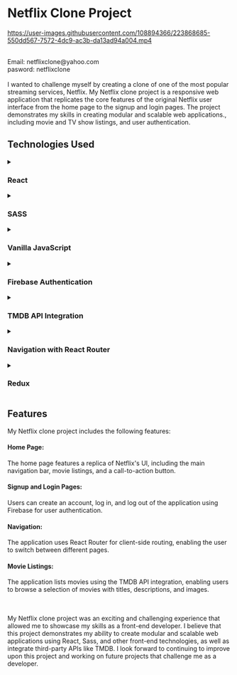 # Netflix Clone Project



https://user-images.githubusercontent.com/108894366/223868685-550dd567-7572-4dc9-ac3b-da13ad94a004.mp4

<br>
Email: netflixclone@yahoo.com <br>
pasword: netflixclone
<br>
<br>
I wanted to challenge myself by creating a clone of one of the most popular streaming services, Netflix. My Netflix clone project is a responsive web application that replicates the core features of the original Netflix user interface from the home page to the signup and login pages. The project demonstrates my skills in creating modular and scalable web applications., including movie and TV show listings, and user authentication.

## Technologies Used
 <details>
  <summary> <h3> React</h3> </summary>
In my Netflix clone project, I utilized React's features to create a modular and scalable web application. I used functional components and hooks like useState, useRef, and useEffect to manage the state of the application and enable dynamic rendering.<br><br>

<strong>Functional Components</strong>: I utilized functional components to modularize the application and create reusable components, such as the navigation bar and movie listing components. Functional components are lightweight and efficient, which made them an ideal choice for this project.

<strong>Hooks</strong>: I used React hooks like useState, useRef, and useEffect to manage the state of the application and enable dynamic rendering. useState enabled me to update the application's state in response to user interactions, while useRef enabled me to access and modify the application's DOM elements. Finally, useEffect enabled me to manage side effects, such as fetching data from the TMDB API.

Overall, my use of React in this project demonstrates my understanding of creating modular and scalable web applications using functional components and hooks, as well as my ability to manage the state of the application and enable dynamic rendering.
</details>

 <details>
  <summary> <h3> SASS </h3></summary> 
I chose to use Sass for my Netflix clone project. Sass is a CSS preprocessor that enables me to write cleaner, more maintainable code.

Here are some of the Sass features I used:

**Mixins**: I used mixins to define reusable styles that I could apply to multiple elements throughout the application. This made my code more efficient and helped me avoid repetition.

**Base Classes**: I used base classes to define global styles that applied to multiple elements throughout the application. This helped me maintain consistency in the application's design.

Variables: I used variables to define reusable values, such as colors and font sizes, which I could easily change and apply throughout the application.

**@use and @forward**: I used @use and @forward to import Sass modules and share styles between different files. This helped me keep my code organized and avoid duplication.

**7-1 Sass Pattern**: I followed the 7-1 Sass pattern, which is a common organizational structure for Sass projects. This pattern helped me organize my code into seven different folders, each with a specific purpose, making it easier to navigate and maintain.

**Nesting**: I used nesting to write more efficient and readable code. Nesting allowed me to group related styles together, making it easier to understand the hierarchy of the code.

**Partials**: I used partials to break up my Sass code into smaller, more manageable files. This made it easier to organize my code and avoid duplication.

Overall, my use of Sass in the Netflix clone project demonstrates my understanding of the importance of writing organized, efficient CSS code. By using features like mixins, base classes, variables, @use, @forward, the 7-1 Sass pattern, nesting, and partials, I was able to create a more maintainable and scalable codebase.
</details>
<details>
<summary> <h3> Vanilla JavaScript </h3> </summary> 
I used Vanilla JavaScript in my Netflix clone project to handle various functionalities of the application, such as handling form submissions. By using Vanilla JavaScript instead of relying on libraries or frameworks, I was able to strengthen my understanding of core JavaScript concepts and improve my ability to write clean and efficient code.

In addition to using Vanilla JavaScript, I have also started exploring TypeScript, a typed superset of JavaScript that adds static typing and other features to the language. My experience with Vanilla JavaScript has given me a solid foundation for learning TypeScript and other advanced JavaScript concepts, which I plan to continue to develop as an aspiring front-end developer.
</details>

<details>
<summary> <h3> Firebase Authentication</h3> </summary> 
I used Firebase for user authentication in my Netflix clone project. With Firebase, I was able to handle user sign-up, login, and logout functionalities easily. Firebase also provided me with the ability to check if a user is still logged in or not, making the user experience more seamless.

To make testing the login feature easier for others, I created a credential that anyone can use to log in to the application without having to provide their email address. 
The credentials are: 
  <h4>email: netflixclone@yahoo.com</h4>
  <h4>password: netflixclone</h4>

Firebase Authentication was a great tool to use in my project, as it enabled me to focus on other aspects of the application without having to worry about implementing a complex user authentication system.
</details>

<details>
<summary> <h3>TMDB API Integration</h3> </summary> 
I integrated the TMDB API to fetch movie data such as title, description, and images. This allowed me to display a selection of movies for users to browse when they sign up for the application.

To fetch data from the TMDB API, I used the Fetch API, which allowed me to make HTTP requests to the API and receive JSON data in response. I also had to include my API key as a query parameter in the request URL to authenticate my requests to the API.

During the integration process, I gained a better understanding of working with APIs that require API keys, managing environment variables, and handling asynchronous programming with Promises. I also learned how to manipulate JSON data and extract the information that I needed to display movie listings on the application.

Overall, integrating the TMDB API was a valuable learning experience that allowed me to enhance my skills as a front-end developer and gain a deeper understanding of working with APIs and HTTP requests.
</details>

<details>
 <summary> <h3>Navigation with React Router</h3> </summary> 
I used React Router in my Netflix clone project to enable client-side routing and enable the user to switch between different pages, such as the signup and login pages. Using React Router allowed me to mimic Netflix's navigation style and keep the user experience consistent with the original platform.

One of the main benefits of using React Router was the ability to keep track of navigation history. This feature allowed users to navigate back and forth between pages, just like they would on a regular website. Additionally, I learned about the history API React Router uses and better understood the need for client-side routing.

Overall, React Router was an essential tool in the creation of my Netflix clone project, and I believe that my use of it demonstrates my understanding of the importance of client-side routing and the benefits it provides in terms of user experience.
</details>

<details>
<summary> <h3>Redux</h3> </summary> 
I used Redux to manage the application's state, which allowed me to maintain a single source of truth for the data in the application. One of the main benefits of using Redux was that it enabled me to remember the user's email when navigating between different pages containing the signup form or login form, as well as the get-started call-to-action form.

In the application, the user's email is an important piece of data that is required for authentication and personalization. By using Redux, I was able to store this data in a global state object, which made it easily accessible from any component in the application. This ensured that the user's email was always available and up-to-date, even when navigating between different pages.
</details>

## Features
My Netflix clone project includes the following features:

#### Home Page: 
The home page features a replica of Netflix's UI, including the main navigation bar, movie listings, and a call-to-action button.

#### Signup and Login Pages:
Users can create an account, log in, and log out of the application using Firebase for user authentication.

#### Navigation: 
The application uses React Router for client-side routing, enabling the user to switch between different pages.

#### Movie Listings: 
The application lists movies using the TMDB API integration, enabling users to browse a selection of movies with titles, descriptions, and images.

<br><br>
My Netflix clone project was an exciting and challenging experience that allowed me to showcase my skills as a front-end developer. I believe that this project demonstrates my ability to create modular and scalable web applications using React, Sass, and other front-end technologies, as well as integrate third-party APIs like TMDB. I look forward to continuing to improve upon this project and working on future projects that challenge me as a developer.
